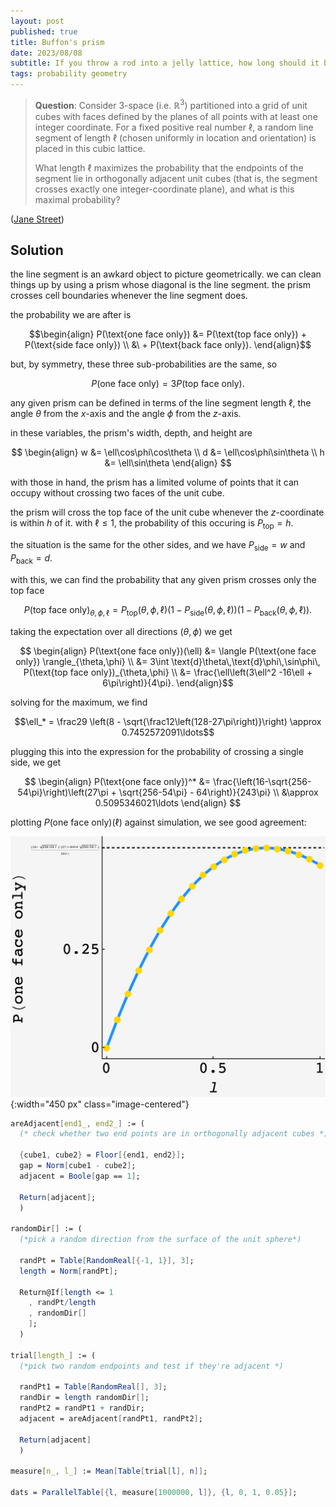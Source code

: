 ```yaml
---
layout: post
published: true
title: Buffon's prism
date: 2023/08/08
subtitle: If you throw a rod into a jelly lattice, how long should it be to maximize the chance to cross one wall?
tags: probability geometry
---
```


>**Question**: Consider 3-space (i.e. $\mathbb{R}^3$) partitioned into a grid of unit cubes with faces defined by the planes of all points with at least one integer coordinate. For a fixed positive real number $\ell$, a random line segment of length $\ell$ (chosen uniformly in location and orientation) is placed in this cubic lattice.
>
>What length $\ell$ maximizes the probability that the endpoints of the segment lie in orthogonally adjacent unit cubes (that is, the segment crosses exactly one integer-coordinate plane), and what is this maximal probability?

<!--more-->

([Jane Street](URL))

## Solution

the line segment is an awkard object to picture geometrically. we can clean things up by using a prism whose diagonal is the line segment. the prism crosses cell boundaries whenever the line segment does.

the probability we are after is

$$\begin{align}
P(\text{one face only}) &= P(\text{top face only}) + P(\text{side face only}) \\ 
&\ + P(\text{back face only}).
\end{align}$$

but, by symmetry, these three sub-probabilities are the same, so 
 
$$ P(\text{one face only}) = 3 P(\text{top face only}).$$
 
any given prism can be defined in terms of the line segment length $\ell,$ the angle $\theta$ from the $x$-axis and the angle $\phi$ from the $z$-axis.

in these variables, the prism's width, depth, and height are

$$
  \begin{align}
    w &= \ell\cos\phi\cos\theta \\
    d &= \ell\cos\phi\sin\theta \\
    h &= \ell\sin\theta
  \end{align}
$$

with those in hand, the prism has a limited volume of points that it can occupy without crossing two faces of the unit cube.

the prism will cross the top face of the unit cube whenever the $z$-coordinate is within $h$ of it. with $\ell \leq 1,$ the probability of this occuring is $P_\text{top} = h.$ 

<!-- likewise, the probability that this doesn't happen is $1 - P_\text{top}.$ -->

the situation is the same for the other sides, and we have $P_\text{side} = w$ and $P_\text{back} = d.$

with this, we can find the probability that any given prism crosses only the top face

$$ P(\text{top face only})_{\theta,\phi,\ell} = P_\text{top}(\theta,\phi,\ell) (1-P_\text{side}(\theta,\phi,\ell))(1-P_\text{back}(\theta,\phi,\ell)).
$$

taking the expectation over all directions $(\theta, \phi)$ we get

$$ \begin{align}
P(\text{one face only})(\ell) &= \langle P(\text{one face only}) \rangle_{\theta,\phi} \\
&= 3\int \text{d}\theta\,\text{d}\phi\,\sin\phi\, P(\text{top face only})_{\theta,\phi} \\
&= \frac{\ell\left(3\ell^2 -16\ell + 6\pi\right)}{4\pi}.
\end{align}$$

solving for the maximum, we find 

$$\ell_* = \frac29 \left(8 - \sqrt{\frac12\left(128-27\pi\right)}\right) \approx 0.7452572091\ldots$$

plugging this into the expression for the probability of crossing a single side, we get 

$$
\begin{align}
 P(\text{one face only})^* &= \frac{\left(16-\sqrt{256-54\pi}\right)\left(27\pi + \sqrt{256-54\pi} - 64\right)}{243\pi} \\
 &\approx 0.5095346021\ldots
\end{align}
$$

plotting $P(\text{one face only})(\ell)$ against simulation, we see good agreement:

![](/img/2023-08-31-buffons-prism.png) {:width="450 px" class="image-centered"}

```mathematica
areAdjacent[end1_, end2_] := (
  (* check whether two end points are in orthogonally adjacent cubes *)
  
  {cube1, cube2} = Floor[{end1, end2}];
  gap = Norm[cube1 - cube2];
  adjacent = Boole[gap == 1];
  
  Return[adjacent];
  )

randomDir[] := (
  (*pick a random direction from the surface of the unit sphere*)

  randPt = Table[RandomReal[{-1, 1}], 3];
  length = Norm[randPt];

  Return@If[length <= 1
    , randPt/length
    , randomDir[]
    ];
  )

trial[length_] := (
  (*pick two random endpoints and test if they're adjacent *)

  randPt1 = Table[RandomReal[], 3];
  randDir = length randomDir[];
  randPt2 = randPt1 + randDir;
  adjacent = areAdjacent[randPt1, randPt2];

  Return[adjacent]
  )

measure[n_, l_] := Mean[Table[trial[l], n]];

dats = ParallelTable[{l, measure[1000000, l]}, {l, 0, 1, 0.05}];
```

<br>
